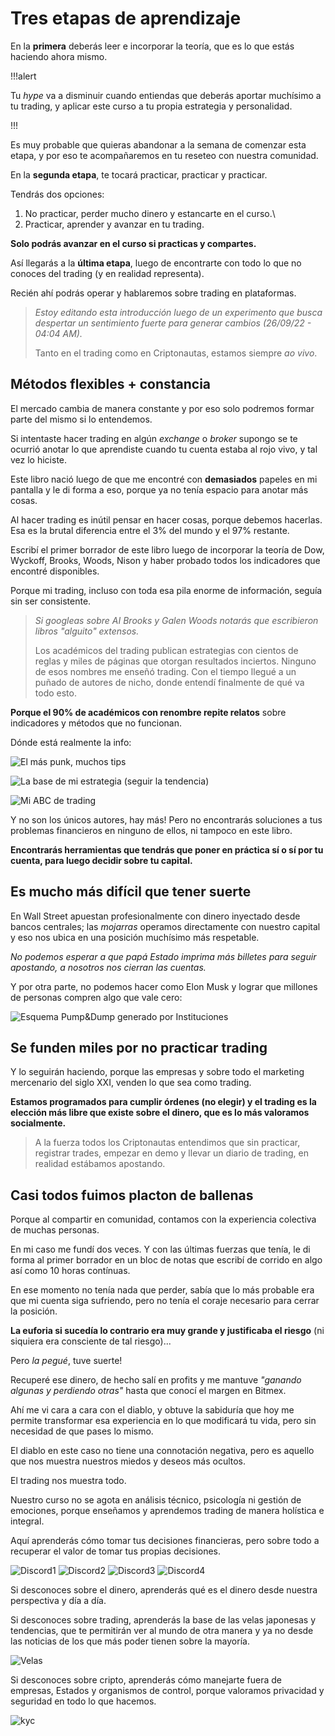 # Tres etapas de aprendizaje

En la **primera** deberás leer e incorporar la teoría, que es lo que estás haciendo ahora mismo.

!!!alert

Tu _hype_ va a disminuir cuando entiendas que deberás aportar muchísimo a tu trading, y aplicar este curso a tu propia estrategia y personalidad.

!!!

Es muy probable que quieras abandonar a la semana de comenzar esta etapa, y por eso te acompañaremos en tu reseteo con nuestra comunidad.

En la **segunda etapa**, te tocará practicar, practicar y practicar.

Tendrás dos opciones:

1. No practicar, perder mucho dinero y estancarte en el curso.\\
2. Practicar, aprender y avanzar en tu trading.

**Solo podrás avanzar en el curso si practicas y compartes.**

Así llegarás a la **última etapa**, luego de encontrarte con todo lo que no conoces del trading (y en realidad representa).

Recién ahí podrás operar y hablaremos sobre trading en plataformas.

> _Estoy editando esta introducción luego de un experimento que busca despertar un sentimiento fuerte para generar cambios (26/09/22 - 04:04 AM)._
>
> Tanto en el trading como en Criptonautas, estamos siempre _ao vivo_.

## **Métodos flexibles + constancia**

El mercado cambia de manera constante y por eso solo podremos formar parte del mismo si lo entendemos.

Si intentaste hacer trading en algún _exchange_ o _broker_ supongo se te ocurrió anotar lo que aprendiste cuando tu cuenta estaba al rojo vivo, y tal vez lo hiciste.

Este libro nació luego de que me encontré con **demasiados** papeles en mi pantalla y le di forma a eso, porque ya no tenía espacio para anotar más cosas.

Al hacer trading es inútil pensar en hacer cosas, porque debemos hacerlas. Esa es la brutal diferencia entre el 3% del mundo y el 97% restante.

Escribí el primer borrador de este libro luego de incorporar la teoría de Dow, Wyckoff, Brooks, Woods, Nison y haber probado todos los indicadores que encontré disponibles.

Porque mi trading, incluso con toda esa pila enorme de información, seguía sin ser consistente.

> _Si googleas sobre AI Brooks y Galen Woods notarás que escribieron libros "alguito" extensos._
>
> Los académicos del trading publican estrategias con cientos de reglas y miles de páginas que otorgan resultados inciertos. Ninguno de esos nombres me enseñó trading. Con el tiempo llegué a un puñado de autores de nicho, donde entendí finalmente de qué va todo esto.

**Porque el 90% de académicos con renombre repite relatos** sobre indicadores y métodos que no funcionan.

Dónde está realmente la info:

![El más punk, muchos tips](https://user-images.githubusercontent.com/98671738/212181068-8d0b0e13-3d9d-4a92-bfc6-212bb3f213c0.png)

![La base de mi estrategia (seguir la tendencia)](https://user-images.githubusercontent.com/98671738/212180968-98505319-3aea-4b9c-a549-a2db3e20af8c.png)

![Mi ABC de trading](https://user-images.githubusercontent.com/98671738/212181156-12db45ce-3e59-4e99-9417-926e06280ec0.png)

Y no son los únicos autores, hay más! Pero no encontrarás soluciones a tus problemas financieros en ninguno de ellos, ni tampoco en este libro.

**Encontrarás herramientas que tendrás que poner en práctica sí o sí por tu cuenta, para luego decidir sobre tu capital.**

## **Es mucho más difícil que tener suerte**

En Wall Street apuestan profesionalmente con dinero inyectado desde bancos centrales; las _mojarras_ operamos directamente con nuestro capital y eso nos ubica en una posición muchísimo más respetable.

_No podemos esperar a que papá Estado imprima más billetes para seguir apostando, a nosotros nos cierran las cuentas._

Y por otra parte, no podemos hacer como Elon Musk y lograr que millones de personas compren algo que vale cero:

![Esquema Pump\&Dump generado por Instituciones](https://user-images.githubusercontent.com/98671738/212193801-4c11de2e-aadd-40af-b5e3-45d78d2e2292.png)

## **Se funden miles por no practicar trading**

Y lo seguirán haciendo, porque las empresas y sobre todo el marketing mercenario del siglo XXI, venden lo que sea como trading.

**Estamos programados para cumplir órdenes (no elegir) y el trading es la elección más libre que existe sobre el dinero, que es lo más valoramos socialmente.**

> A la fuerza todos los Criptonautas entendimos que sin practicar, registrar trades, empezar en demo y llevar un diario de trading, en realidad estábamos apostando.

## **Casi todos fuimos placton de ballenas**

Porque al compartir en comunidad, contamos con la experiencia colectiva de muchas personas.

En mi caso me fundí dos veces. Y con las últimas fuerzas que tenía, le di forma al primer borrador en un bloc de notas que escribí de corrido en algo así como 10 horas contínuas.

En ese momento no tenía nada que perder, sabía que lo más probable era que mi cuenta siga sufriendo, pero no tenía el coraje necesario para cerrar la posición.

**La euforia si sucedía lo contrario era muy grande y justificaba el riesgo** (ni siquiera era consciente de tal riesgo)...

Pero _la pegué_, tuve suerte!

Recuperé ese dinero, de hecho salí en profits y me mantuve _"ganando algunas y perdiendo otras"_ hasta que conocí el margen en Bitmex.

Ahí me vi cara a cara con el diablo, y obtuve la sabiduría que hoy me permite transformar esa experiencia en lo que modificará tu vida, pero sin necesidad de que pases lo mismo.

El diablo en este caso no tiene una connotación negativa, pero es aquello que nos muestra nuestros miedos y deseos más ocultos.

El trading nos muestra todo.

Nuestro curso no se agota en análisis técnico, psicología ni gestión de emociones, porque enseñamos y aprendemos trading de manera holística e integral.

Aquí aprenderás cómo tomar tus decisiones financieras, pero sobre todo a recuperar el valor de tomar tus propias decisiones.

![Discord1](https://user-images.githubusercontent.com/121636966/210029435-78ea2fb2-a793-43e4-b187-fe0a564e1f24.jpg) ![Discord2](https://user-images.githubusercontent.com/121636966/210029442-d4e2edcd-e602-4c83-ab83-d448d9caee0c.jpg) ![Discord3](https://user-images.githubusercontent.com/121636966/210029445-b6b9c504-b57f-45d0-bd99-a7c753f1d094.jpg) ![Discord4](https://user-images.githubusercontent.com/121636966/210029557-15d356eb-94f9-4d6e-8281-50eb6ecdc3a8.jpg)

Si desconoces sobre el dinero, aprenderás qué es el dinero desde nuestra perspectiva y día a día.

Si desconoces sobre trading, aprenderás la base de las velas japonesas y tendencias, que te permitirán ver al mundo de otra manera y ya no desde las noticias de los que más poder tienen sobre la mayoría.

![Velas](https://user-images.githubusercontent.com/121636966/210030414-9438c6f8-4108-452b-89aa-021ab9c90618.jpg)

Si desconoces sobre cripto, aprenderás cómo manejarte fuera de empresas, Estados y organismos de control, porque valoramos privacidad y seguridad en todo lo que hacemos.

![kyc](https://user-images.githubusercontent.com/121636966/210030428-861a6c61-d4fa-4cb5-bbb8-b6e2fc63ab47.jpg)
